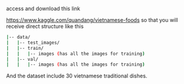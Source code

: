access and download this link

https://www.kaggle.com/quandang/vietnamese-foods
so that you will receive direct structure like this

```bash
|-- data/
|   |-- test_images/
|   |-- train/
|   |   |-- images (has all the images for training)
|   |-- val/
|   |   |-- images (has all the images for training)
 ```

And the dataset include 30 vietnamese traditional dishes. 



